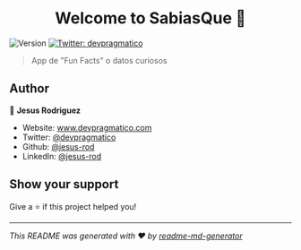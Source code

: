 <h1 align="center">Welcome to SabiasQue 👋</h1>
<p>
  <img alt="Version" src="https://img.shields.io/badge/version-0.0.1-blue.svg?cacheSeconds=2592000" />
  <a href="https://twitter.com/devpragmatico" target="_blank">
    <img alt="Twitter: devpragmatico" src="https://img.shields.io/twitter/follow/devpragmatico.svg?style=social" />
  </a>
</p>

> App de &#34;Fun Facts&#34; o datos curiosos

## Author

👤 **Jesus Rodriguez**

* Website: www.devpragmatico.com
* Twitter: [@devpragmatico](https://twitter.com/devpragmatico)
* Github: [@jesus-rod](https://github.com/jesus-rod)
* LinkedIn: [@jesus-rod](https://linkedin.com/in/jesus-rod)

## Show your support

Give a ⭐️ if this project helped you!

***
_This README was generated with ❤️ by [readme-md-generator](https://github.com/kefranabg/readme-md-generator)_